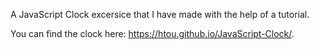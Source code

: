 A JavaScript Clock excersice that I have made with the help of a tutorial.

You can find the clock here: https://htou.github.io/JavaScript-Clock/.
